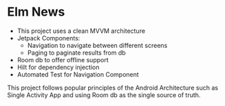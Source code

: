 # Elm News

- This project uses a clean MVVM architecture
- Jetpack Components:
  - Navigation to navigate between different screens
  - Paging to paginate results from db
- Room db to offer offline support
- Hilt for dependency injection
- Automated Test for Navigation Component

This project follows popular principles of the Android Architecture such as Single Activity App and using Room db as the single source of truth.
